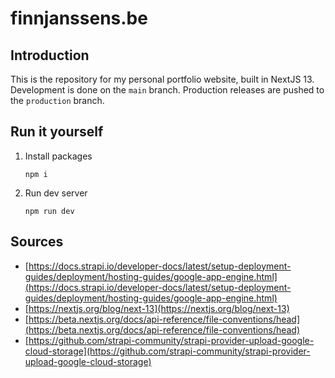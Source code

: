 # finnjanssens.be

## Introduction

This is the repository for my personal portfolio website, built in NextJS 13. Development is done on the `main` branch. Production releases are pushed to the `production` branch.

## Run it yourself

1. Install packages

   `npm i`

2. Run dev server

   `npm run dev`

## Sources

- [https://docs.strapi.io/developer-docs/latest/setup-deployment-guides/deployment/hosting-guides/google-app-engine.html](https://docs.strapi.io/developer-docs/latest/setup-deployment-guides/deployment/hosting-guides/google-app-engine.html)
- [https://nextjs.org/blog/next-13](https://nextjs.org/blog/next-13)
- [https://beta.nextjs.org/docs/api-reference/file-conventions/head](https://beta.nextjs.org/docs/api-reference/file-conventions/head)
- [https://github.com/strapi-community/strapi-provider-upload-google-cloud-storage](https://github.com/strapi-community/strapi-provider-upload-google-cloud-storage)
